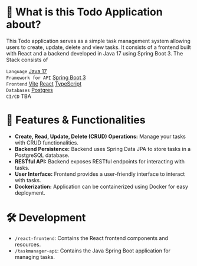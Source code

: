 # 📖 What is this Todo Application about?

This Todo application serves as a simple task management system allowing users to create, update, delete and view tasks. 
It consists of a frontend built with React and a backend developed in Java 17 using Spring Boot 3. The Stack consists of

`Language` [Java 17](https://openjdk.org/projects/jdk/17/)\
`Framework for API` [Spring Boot 3](https://spring.io/projects/spring-boot)\
`Frontend` [Vite](https://vitejs.dev/) [React](https://reactjs.org/) [TypeScript](https://www.typescriptlang.org/)\
`Databases` [Postgres](https://www.postgresql.org/)\
`CI/CD` TBA

# 🚀 Features & Functionalities

- **Create, Read, Update, Delete (CRUD) Operations:** Manage your tasks with CRUD functionalities.
- **Backend Persistence:** Backend uses Spring Data JPA to store tasks in a PostgreSQL database.
- **RESTful API:** Backend exposes RESTful endpoints for interacting with tasks.
- **User Interface:** Frontend provides a user-friendly interface to interact with tasks.
- **Dockerization:** Application can be containerized using Docker for easy deployment.

# 🛠️ Development

- `/react-frontend`: Contains the React frontend components and resources.
- `/taskmanager-api`: Contains the Java Spring Boot application for managing tasks.
